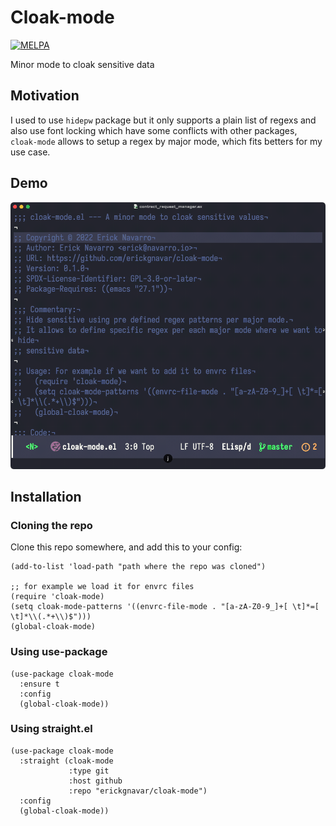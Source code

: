 # Cloak-mode

[![MELPA](https://melpa.org/packages/cloak-mode-badge.svg)](https://melpa.org/#/cloak-mode)

Minor mode to cloak sensitive data

## Motivation

I used to use `hidepw` package but it only supports a plain list of regexs and also use font locking which have some conflicts with other packages, `cloak-mode` allows to setup a regex by major mode, which fits betters for my use case.

## Demo

![demo](./demo.gif)

## Installation

### Cloning the repo

Clone this repo somewhere, and add this to your config:

```elisp
(add-to-list 'load-path "path where the repo was cloned")

;; for example we load it for envrc files
(require 'cloak-mode)
(setq cloak-mode-patterns '((envrc-file-mode . "[a-zA-Z0-9_]+[ \t]*=[ \t]*\\(.*+\\)$")))
(global-cloak-mode)
```

### Using use-package

```emacs-lisp
(use-package cloak-mode
  :ensure t
  :config
  (global-cloak-mode))
```

### Using straight.el

```emacs-lisp
(use-package cloak-mode
  :straight (cloak-mode
             :type git
             :host github
             :repo "erickgnavar/cloak-mode")
  :config
  (global-cloak-mode))
```
